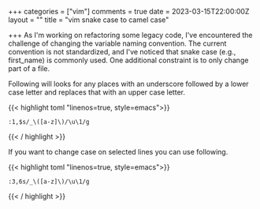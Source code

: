 +++
categories = ["vim"]
comments = true
date = 2023-03-15T22:00:00Z
layout = ""
title = "vim snake case to camel case"

+++
As I'm working on refactoring some legacy code, I've encountered the challenge of changing the variable naming convention. The current convention is not standardized, and I've noticed that snake case (e.g., first_name) is commonly used. One additional constraint is to only change part of a file. 

Following will looks for any places with an underscore followed by a lower case letter and replaces that with an upper case letter.

{{< highlight toml  "linenos=true, style=emacs">}}

    :1,$s/_\([a-z]\)/\u\1/g

{{< / highlight >}}


If you want to change case on selected lines you can use following.

{{< highlight toml  "linenos=true, style=emacs">}}

    :3,6s/_\([a-z]\)/\u\1/g

{{< / highlight >}}